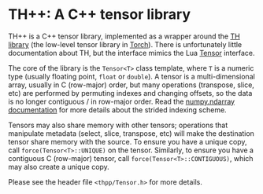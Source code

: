 # TH++: A C++ tensor library

TH++ is a C++ tensor library, implemented as a wrapper around the
[TH library](https://github.com/torch/torch7/tree/master/lib/TH) (the low-level
tensor library in [Torch](http://torch.ch/)). There is unfortunately little
documentation about TH, but the interface mimics the Lua
[Tensor](https://github.com/torch/torch7/blob/master/doc/tensor.md) interface.

The core of the library is the `Tensor<T>` class template, where `T` is a
numeric type (usually floating point, `float` or `double`). A tensor is
a multi-dimensional array, usually in C (row-major) order, but many
operations (transpose, slice, etc) are performed by permuting indexes and
changing offsets, so the data is no longer contiguous / in row-major order.
Read the [numpy.ndarray
documentation](http://docs.scipy.org/doc/numpy/reference/arrays.ndarray.html)
for more details about the strided indexing scheme.

Tensors may also share memory with other tensors; operations that manipulate
metadata (select, slice, transpose, etc) will make the destination tensor
share memory with the source. To ensure you have a unique copy, call
`force(Tensor<T>::UNIQUE)` on the tensor. Similarly, to ensure you have
a contiguous C (row-major) tensor, call `force(Tensor<T>::CONTIGUOUS)`, which
may also create a unique copy.

Please see the header file `<thpp/Tensor.h>` for more details.
